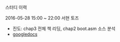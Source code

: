 스터디 이력

2016-05-28 15:00 ~ 22:00 서현 토즈
 - 진도: chap3 전체 책 리딩, chap2 boot.asm 소스 분석
 - [googledocs](https://docs.google.com/document/d/19-RevEGeu-QjkXB4grO9piyd9Oni5U4ODQNBOPV27SY/edit)
